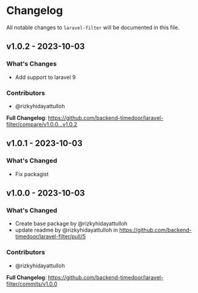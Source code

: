 # Changelog

All notable changes to `laravel-filter` will be documented in this file.

## v1.0.2 - 2023-10-03

### What's Changes

- Add support to laravel 9

### Contributors

- @rizkyhidayattulloh

**Full Changelog**: https://github.com/backend-timedoor/laravel-filter/compare/v1.0.0...v1.0.2

## v1.0.1 - 2023-10-03

### What's Changed

- Fix packagist

## v1.0.0 - 2023-10-03

### What's Changed

- Create base package by @rizkyhidayattulloh
- update readme by @rizkyhidayattulloh in https://github.com/backend-timedoor/laravel-filter/pull/5

### Contributors

- @rizkyhidayattulloh

**Full Changelog**: https://github.com/backend-timedoor/laravel-filter/commits/v1.0.0

